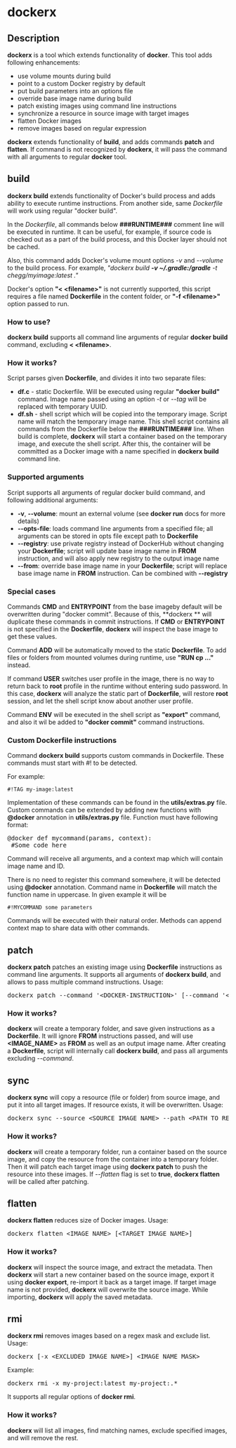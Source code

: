 # dockerx
## Description
**dockerx** is a tool which extends functionality of **docker**. This tool adds following enhancements:
- use volume mounts during build
- point to a custom Docker registry by default
- put build parameters into an options file
- override base image name during build
- patch existing images using command line instructions
- synchronize a resource in source image with target images
- flatten Docker images
- remove images based on regular expression

**dockerx** extends functionality of **build**, and adds commands **patch** and **flatten**.
If command is not recognized by **dockerx**, it will pass the command with all arguments to regular **docker** tool.
   
## build
**dockerx build** extends functionality of Docker's build process and adds ability to execute runtime instructions. From another side, same _Dockerfile_ will work using regular "docker build".

In the _Dockerfile_, all commands below **###RUNTIME###** comment line will be executed in runtime. It can be useful, for example, if source code is checked out as a part of the build process, and this Docker layer should not be cached.

Also, this command adds Docker's volume mount options _-v_ and _--volume_ to the build process. For example, _"dockerx build **-v ~/.gradle:/gradle** -t chegg/myimage:latest ."_

Docker's option **"&lt; &lt;filename&gt;"** is not currently supported, this script requires a file named **Dockerfile** in the content folder, or **"-f &lt;filename&gt;"** option passed to run.

### How to use?

**dockerx build** supports all command line arguments of regular **docker build** command, excluding **&lt; &lt;filename&gt;**. 

### How it works?

Script parses given **Dockerfile**, and divides it into two separate files:

*   **df.c** - static Dockerfile. Will be executed using regular **"docker build"** command. Image name passed using an option _-t_ or _--tag_ will be replaced with temporary UUID. 
*   **df.sh** - shell script which will be copied into the temporary image. Script name will match the temporary image name. This shell script contains all commands from the Dockerfile below the **###RUNTIME###** line. When build is complete, **dockerx** will start a container based on the temporary image, and execute the shell script. After this, the container will be committed as a Docker image with a name specified in **dockerx build** command line.

### Supported arguments

Script supports all arguments of regular docker build command, and following additional arguments:

*   **-v**, **--volume**: mount an external volume (see **docker run** docs for more details)
*   **--opts-file**: loads command line arguments from a specified file; all arguments can be stored in opts file except path to **Dockerfile**
*   **--registry**: use private registry instead of DockerHub without changing your **Dockerfile**; script will update base image name in **FROM** instruction, and will also apply new registry to the output image name
*   **--from**: override base image name in your **Dockerfile**; script will replace base image name in **FROM** instruction. Can be combined with **--registry**  

### Special cases

Commands **CMD** and  **ENTRYPOINT** from the base imageby default will be overwritten during "docker commit". Because of this, **dockerx ** will duplicate these commands in commit instructions. If **CMD** or **ENTRYPOINT** is not specified in the **Dockerfile**, **dockerx** will inspect the base image to get these values.

Command **ADD** will be automatically moved to the static **Dockerfile**. To add files or folders from mounted volumes during runtime, use **"RUN cp ..."** instead. 

If command **USER** switches user profile in the image, there is no way to return back to **root** profile in the runtime without entering sudo password. In this case, **dockerx** will analyze the static part of **Dockerfile**, will restore **root** session, and let the shell script know about another user profile.

Command **ENV** will be executed in the shell script as **"export"** command, and also it wil be added to **"docker commit"** command instructions.

### Custom Dockerfile instructions

Command **dockerx build** supports custom commands in Dockerfile. These commands must start with #! to be detected.

For example:

`#!TAG my-image:latest`

Implementation of these commands can be found in the **utils/extras.py** file. Custom commands can be extended by adding new functions with **@docker** annotation in **utils/extras.py** file. Function must have following format:

<pre><span>@</span><span>docker</span> <span>def</span> <span>mycommand</span>(<span>params</span>, context)<span>:
</span> <span>#Some code here</span></pre>

Command will receive all arguments, and a context map which will contain image name and ID. 

There is no need to register this command somewhere, it will be detected using **@docker** annotation. Command name in **Dockerfile** will match the function name in uppercase. In given example it will be 

`#!MYCOMMAND some parameters`

Commands will be executed with their natural order. Methods can append context map to share data with other commands. 
   
   
   
## patch
**dockerx patch** patches an existing image using **Dockerfile** instructions as command line arguments. It supports all arguments of **dockerx build**, and allows to pass multiple command instructions. Usage:
<pre>dockerx patch --command '&lt;DOCKER-INSTRUCTION&gt;' [--command '&lt;DOCKER-INSTRUCTION&gt;'...] &lt;IMAGE_NAME&gt;</pre>

### How it works?
**dockerx** will create a temporary folder, and save given instructions as a **Dockerfile**. It will ignore **FROM** instructions passed, and will use **&lt;IMAGE_NAME&gt;** as **FROM** as well as an output image name.
After creating a **Dockerfile**, script will internally call **dockerx build**, and pass all arguments excluding _--command_.
   
   
## sync
**dockerx sync** will copy a resource (file or folder) from source image, and put it into all target images. If resource exists, it will be overwritten. Usage:
<pre>dockerx sync --source &lt;SOURCE_IMAGE_NAME&gt; --path &lt;PATH_TO_RESOURCEgt; [--flatten=true] &lt;TARGET_IMAGE_NAME&gt; [&lt;TARGET_NAME&gt;...]</pre>

### How it works?
**dockerx** will create a temporary folder, run a container based on the source image, and copy the resource from the container into a temporary folder. Then it will patch each target image using **dockerx patch** to push the resource into these images. If _--flatten_ flag is set to **true**, **dockerx flatten** will be called after patching.
         
   
## flatten
**dockerx flatten** reduces size of Docker images. Usage:
<pre>dockerx flatten &lt;IMAGE_NAME&gt; [&lt;TARGET_IMAGE_NAME&gt;]</pre>
### How it works?
**dockerx** will inspect the source image, and extract the metadata. Then **dockerx** will start a new container based on the source image, export it using **docker export**, re-import it back as a target image. If target image name is not provided, **dockerx** will overwrite the source image. While importing, **dockerx** will apply the saved metadata.


## rmi
**dockerx rmi** removes images based on a regex mask and exclude list. Usage:
<pre>dockerx [-x &lt;EXCLUDED_IMAGE_NAME&gt;] &lt;IMAGE_NAME_MASK&gt;</pre>
Example:
<pre>dockerx rmi -x my-project:latest my-project:.*</pre>
It supports all regular options of **docker rmi**. 
### How it works?
**dockerx** will list all images, find matching names, exclude specified images, and will remove the rest. 